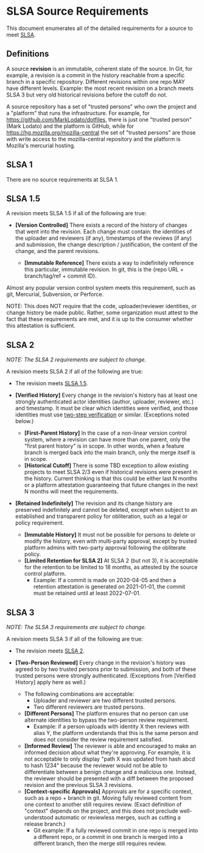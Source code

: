 # SLSA Source Requirements

This document enumerates all of the detailed requirements for a source to meet
[SLSA](README.md).

## Definitions

A source **revision** is an immutable, coherent state of the source. In Git, for
example, a revision is a commit in the history reachable from a specific branch
in a specific repository. Different revisions within one repo MAY have different
levels. Example: the most recent revision on a branch meets SLSA 3 but very old
historical revisions before the cutoff do not.

A source repository has a set of "trusted persons" who own the project and a
"platform" that runs the infrastructure. For example, for
https://github.com/MarkLodato/dotfiles, there is just one "trusted person" (Mark
Lodato) and the platform is GitHub, while for
https://hg.mozilla.org/mozilla-central the set of "trusted persons" are those
with write access to the mozilla-central repository and the platform is
Mozilla's mercurial hosting.

## SLSA 1

There are no source requirements at SLSA 1.

## SLSA 1.5

A revision meets SLSA 1.5 if all of the following are true:

-   **[Version Controlled]** There exists a record of the history of changes
    that went into the revision. Each change must contain: the identities of the
    uploader and reviewers (if any), timestamps of the reviews (if any) and
    submission, the change description / justification, the content of the
    change, and the parent revisions.

    -   **[Immutable Reference]** There exists a way to indefinitely reference
        this particular, immutable revision. In git, this is the {repo URL +
        branch/tag/ref + commit ID}.

Almost any popular version control system meets this requirement, such as git,
Mercurial, Subversion, or Perforce.

NOTE: This does NOT require that the code, uploader/reviewer identities, or
change history be made public. Rather, some organization must attest to the fact
that these requirements are met, and it is up to the consumer whether this
attestation is sufficient.

## SLSA 2

_NOTE: The SLSA 2 requirements are subject to change._

A revision meets SLSA 2 if all of the following are true:

-   The revision meets [SLSA 1.5](#slsa-15).

-   **[Verified History]** Every change in the revision's history has at least
    one strongly authenticated actor identities (author, uploader, reviewer,
    etc.) and timestamp. It must be clear which identities were verified, and
    those identities must use
    [two-step verification](https://www.google.com/landing/2step/) or similar.
    (Exceptions noted below.)

    -   **[First-Parent History]** In the case of a non-linear version control
        system, where a revision can have more than one parent, only the "first
        parent history" is in scope. In other words, when a feature branch is
        merged back into the main branch, only the merge itself is in scope.
    -   **[Historical Cutoff]** There is some TBD exception to allow existing
        projects to meet SLSA 2/3 even if historical revisions were present in
        the history. Current thinking is that this could be either last N months
        or a platform attestation guaranteeing that future changes in the next N
        months will meet the requirements.

-   **[Retained Indefinitely]** The revision and its change history are
    preserved indefinitely and cannot be deleted, except when subject to an
    established and transparent policy for obliteration, such as a legal or
    policy requirement.

    -   **[Immutable History]** It must not be possible for persons to delete or
        modify the history, even with multi-party approval, except by trusted
        platform admins with two-party approval following the obliterate policy.
    -   **[Limited Retention for SLSA 2]** At SLSA 2 (but not 3), it is
        acceptable for the retention to be limited to 18 months, as attested by
        the source control platform.
        -   Example: If a commit is made on 2020-04-05 and then a retention
            attestation is generated on 2021-01-01, the commit must be retained
            until at least 2022-07-01.

## SLSA 3

_NOTE: The SLSA 3 requirements are subject to change._

A revision meets SLSA 3 if all of the following are true:

-   The revision meets [SLSA 2](#slsa-2).

-   **[Two-Person Reviewed]** Every change in the revision's history was agreed
    to by two trusted persons prior to submission, and both of these trusted
    persons were strongly authenticated. (Exceptions from [Verified History]
    apply here as well.)

    -   The following combinations are acceptable:
        -   Uploader and reviewer are two different trusted persons.
        -   Two different reviewers are trusted persons.
    -   **[Different Persons]** The platform ensures that no person can use
        alternate identities to bypass the two-person review requirement.
        -   Example: if a person uploads with identity X then reviews with alias
            Y, the platform understands that this is the same person and does
            not consider the review requirement satisfied.
    -   **[Informed Review]** The reviewer is able and encouraged to make an
        informed decision about what they're approving. For example, it is not
        acceptable to only display "path X was updated from hash abcd to hash
        1234" because the reviewer would not be able to differentiate between a
        benign change and a malicious one. Instead, the reviewer should be
        presented with a diff between the proposed revision and the previous
        SLSA 3 revisions.
    -   **[Context-specific Approvals]** Approvals are for a specific context,
        such as a repo + branch in git. Moving fully reviewed content from one
        context to another still requires review. (Exact definition of "context"
        depends on the project, and this does not preclude well-understood
        automatic or reviewless merges, such as cutting a release branch.)
        -   Git example: If a fully reviewed commit in one repo is merged into a
            different repo, or a commit in one branch is merged into a different
            branch, then the merge still requires review.
